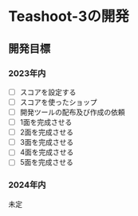 # Teashoot-3の開発
## 開発目標
### 2023年内
- [ ] スコアを設定する
- [ ] スコアを使ったショップ
- [ ] 開発ツールの配布及び作成の依頼
- [ ] 1面を完成させる 
- [ ] 2面を完成させる
- [ ] 3面を完成させる
- [ ] 4面を完成させる
- [ ] 5面を完成させる
### 2024年内
未定
